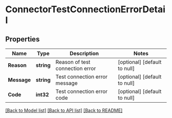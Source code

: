# ConnectorTestConnectionErrorDetail

## Properties
Name | Type | Description | Notes
------------ | ------------- | ------------- | -------------
**Reason** | **string** | Reason of test connection error | [optional] [default to null]
**Message** | **string** | Test connection error message | [optional] [default to null]
**Code** | **int32** | Test connection error code | [optional] [default to null]

[[Back to Model list]](../README.md#documentation-for-models) [[Back to API list]](../README.md#documentation-for-api-endpoints) [[Back to README]](../README.md)

